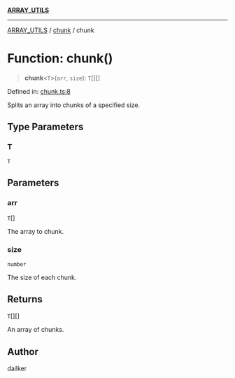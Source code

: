 [**ARRAY_UTILS**](../../README.md)

***

[ARRAY_UTILS](../../README.md) / [chunk](../README.md) / chunk

# Function: chunk()

> **chunk**\<`T`\>(`arr`, `size`): `T`[][]

Defined in: [chunk.ts:8](https://github.com/dailker/everyutil/blob/d9e75f2d42f154020cf237316fa0fc68ab45d114/src/array/chunk.ts#L8)

Splits an array into chunks of a specified size.

## Type Parameters

### T

`T`

## Parameters

### arr

`T`[]

The array to chunk.

### size

`number`

The size of each chunk.

## Returns

`T`[][]

An array of chunks.

## Author

dailker
